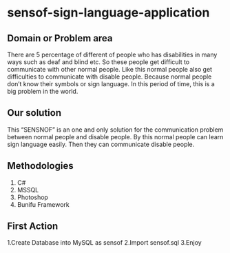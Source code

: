 # sensof-sign-language-application

## Domain or Problem area
There are 5 percentage of  different  of people who has  disabilities  in  many ways  such as deaf and 
blind etc. So these people get difficult to communicate with other normal people.  Like this normal
people also get  difficulties  to communicate  with  disable people.  Because normal  people don’t 
know their symbols or sign language. In this period of time, this is a big problem in the world. 

## Our solution
This  “SENSNOF”  is an one and only solution for the communication  problem between normal  people and disable people. By this normal people can learn sign language  easily.  Then they can  communicate disable people. 


## Methodologies
1.  C#
2.  MSSQL
3.  Photoshop 
4.  Bunifu Framework

## First Action
1.Create Database into MySQL as sensof
2.Import sensof.sql
3.Enjoy
